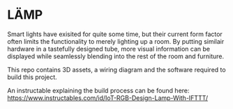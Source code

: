# LÄMP
Smart lights have exisited for quite some time, but their current form factor often limits the functionality to merely lighting up a room. By putting similair hardware in a tastefully designed tube, more visual information can be displayed while seamlessly blending into the rest of the room and furniture.

This repo contains 3D assets, a wiring diagram and the software required to build this project.  

An instructable explaining the build process can be found here:
https://www.instructables.com/id/IoT-RGB-Design-Lamp-With-IFTTT/

